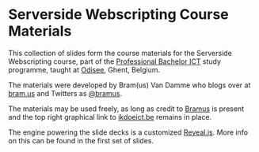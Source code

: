 # Serverside Webscripting Course Materials

This collection of slides form the course materials for the Serverside Webscripting course, part of the [Professional Bachelor ICT](http://www.ikdoeict.be/) study programme, taught at [Odisee](http://www.odisee.be/), Ghent, Belgium.

The materials were developed by Bram(us) Van Damme who blogs over at [bram.us](http://www.bram.us/) and Twitters as [@bramus](http://twitter.com/bramus).

The materials may be used freely, as long as credit to [Bramus](http://www.bram.us) is present and the top right graphical link to [ikdoeict.be](http://www.ikdoeict.be/) remains in place.

The engine powering the slide decks is a customized [Reveal.js](http://lab.hakim.se/reveal-js/). More info on this can be found in the first set of slides.